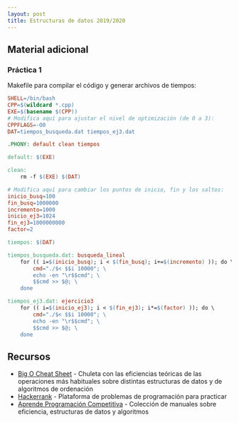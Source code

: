 ```yaml
---
layout: post
title: Estructuras de datos 2019/2020
---
```


## Material adicional

### Práctica 1

Makefile para compilar el código y generar archivos de tiempos:

~~~makefile
SHELL=/bin/bash
CPP=$(wildcard *.cpp)
EXE=$(basename $(CPP))
# Modifica aquí para ajustar el nivel de optimización (de 0 a 3):
CPPFLAGS=-O0
DAT=tiempos_busqueda.dat tiempos_ej3.dat

.PHONY: default clean tiempos

default: $(EXE)

clean:
	rm -f $(EXE) $(DAT)

# Modifica aquí para cambiar los puntos de inicio, fin y los saltos:
inicio_busq=100
fin_busq=1000000
incremento=1000
inicio_ej3=1024
fin_ej3=1000000000
factor=2

tiempos: $(DAT)

tiempos_busqueda.dat: busqueda_lineal
	for (( i=$(inicio_busq); i < $(fin_busq); i+=$(incremento) )); do \
		cmd="./$< $$i 10000"; \
		echo -en "\r$$cmd"; \
		$$cmd >> $@; \
	done

tiempos_ej3.dat: ejercicio3
	for (( i=$(inicio_ej3); i < $(fin_ej3); i*=$(factor) )); do \
		cmd="./$< $$i 10000"; \
		echo -en "\r$$cmd"; \
		$$cmd >> $@; \
	done
~~~

## Recursos

- [Big O Cheat Sheet](https://www.bigocheatsheet.com/) - Chuleta con las eficiencias teóricas de las operaciones más habituales sobre distintas estructuras de datos y de algoritmos de ordenación
- [Hackerrank](https://www.hackerrank.com/domains/data-structures) - Plataforma de problemas de programación para practicar
- [Aprende Programación Competitiva](https://aprende.olimpiada-informatica.org/algoritmia) - Colección de manuales sobre eficiencia, estructuras de datos y algoritmos

